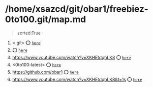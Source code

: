 
# /home/xsazcd/git/obar1/freebiez-0to100.git/map.md
> sorted:True
1. <.git> :o: [`here`](./.git/readme.md)
1. <pyproject-template> :o: [`here`](./pyproject-template/readme.md)
1. <https://www.youtube.com/watch?v=XKHEtdqhLK8> :o: [`here`](./https:§§www.youtube.com§watch?v=XKHEtdqhLK8/readme.md)
1. <0to100-latest> :o: [`here`](./0to100-latest/readme.md)
1. <https://github.com/obar1> :o: [`here`](./https:§§github.com§obar1/readme.md)
1. <https://www.youtube.com/watch?v=XKHEtdqhLK8&t=1s> :o: [`here`](./https:§§www.youtube.com§watch?v=XKHEtdqhLK8&t=1s/readme.md)
        